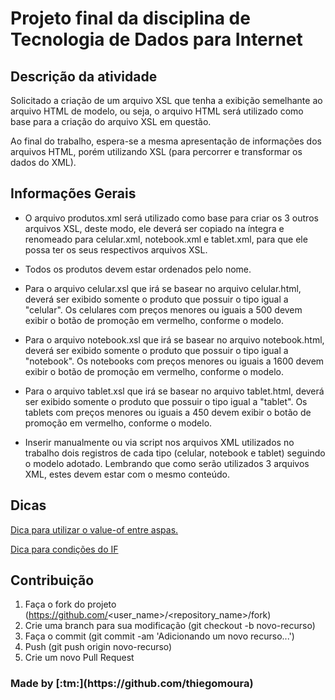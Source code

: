 # Projeto final da disciplina de Tecnologia de Dados para Internet

## Descrição da atividade

Solicitado a criação de um arquivo XSL que tenha a exibição semelhante ao arquivo HTML de modelo, ou seja, o arquivo HTML será utilizado como base para a criação do arquivo XSL em questão.

Ao final do trabalho, espera-se a mesma apresentação de informações dos arquivos HTML, porém utilizando XSL (para percorrer e transformar os dados do XML).

## Informações Gerais

- O arquivo produtos.xml será utilizado como base para criar os 3 outros arquivos XSL, deste modo, ele deverá ser copiado na íntegra e renomeado para celular.xml, notebook.xml e tablet.xml, para que ele possa ter os seus respectivos arquivos XSL.

- Todos os produtos devem estar ordenados pelo nome.

- Para o arquivo celular.xsl que irá se basear no arquivo celular.html, deverá ser exibido somente o produto que possuir o tipo igual a "celular". Os celulares com preços menores ou iguais a 500 devem exibir o botão de promoção em vermelho, conforme o modelo.

- Para o arquivo notebook.xsl que irá se basear no arquivo notebook.html, deverá ser exibido somente o produto que possuir o tipo igual a "notebook". Os notebooks com preços menores ou iguais a 1600 devem exibir o botão de promoção em vermelho, conforme o modelo.

- Para o arquivo tablet.xsl que irá se basear no arquivo tablet.html, deverá ser exibido somente o produto que possuir o tipo igual a "tablet". Os tablets com preços menores ou iguais a 450 devem exibir o botão de promoção em vermelho, conforme o modelo.

- Inserir manualmente ou via script nos arquivos XML utilizados no trabalho dois registros de cada tipo (celular, notebook e tablet) seguindo o modelo adotado. Lembrando que como serão utilizados 3 arquivos XML, estes devem estar com o mesmo conteúdo.

## Dicas

[Dica para utilizar o value-of entre aspas.](https://stackoverflow.com/questions/4585054/xslt-single-and-double-quotes-in-form-input-value-attribute)

[Dica para condições do IF](http://faculty.madisoncollege.edu/schmidt/xml/xmlcond.html)

## Contribuição
1. Faça o fork do projeto (https://github.com/<user_name>/<repository_name>/fork)
2. Crie uma branch para sua modificação (git checkout -b novo-recurso)
3. Faça o commit (git commit -am 'Adicionando um novo recurso...')
4. Push (git push origin novo-recurso)
5. Crie um novo Pull Request

<h3 class="align-center">Made by [:tm:](https://github.com/thiegomoura)</h3>
